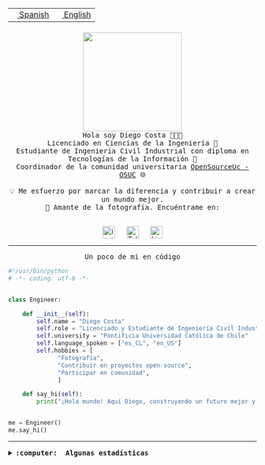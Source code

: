 <table border="0"  align="right">
 <tr><td><a href="README.md"><img src="https://upload.wikimedia.org/wikipedia/commons/thumb/8/89/Bandera_de_Espa%C3%B1a.svg/1200px-Bandera_de_Espa%C3%B1a.svg.png" height="10"> Spanish</a></td>
 <td><a href="README.en.md"><img src="https://upload.wikimedia.org/wikipedia/commons/a/a4/Flag_of_the_United_States.svg" height="10"> English</a></td></tr>
</table><br><br><br>

<p align="center">
  <img src="https://github.com/diegocostares/diegocostares/blob/main/Images/aaa2.gif?raw=true" height="200px" weight="200px">
  <br><samp>
    Hola soy Diego Costa 👨🏻‍💻<br>
    Licenciado en Ciencias de la Ingeniería 🤖<br>
    Estudiante de Ingeniería Civil Industrial con diploma en Tecnologías de la Información 🧠<br>
    Coordinador de la comunidad universitaria <a href="https://github.com/open-source-uc">OpenSourceUc - OSUC</a> 🌐<br>
  <br>
    💡 Me esfuerzo por marcar la diferencia y contribuir a crear un mundo mejor.<br>
    📸 Amante de la fotografía. Encuéntrame en: <br>
  <br></samp>
</p>

<p align="center">
   <a href="https://instagram.com/diegocosta_no" target="blank">
      <img align="center" src="https://cdn.jsdelivr.net/npm/simple-icons@3.0.1/icons/instagram.svg" alt="instagram" height="25px" width="25px" />
      &#8203;
   </a>
   &nbsp; &nbsp; &nbsp;
   <a href="https://t.me/diegocosta_no" target="blank">
      <img align="center" alt="Telegram" width="25px" src="https://icons-for-free.com/iconfiles/png/512/Telegram-1324888767380505522.png" />
      &#8203;
   </a>
   &nbsp; &nbsp; &nbsp;
   <a href="https://www.linkedin.com/in/diegocostar/" target="blank">
      <img align="center" alt="LinkedIn" width="25px" src="https://img.icons8.com/metro/452/linkedin.png" />
      &#8203;
   </a>
</p>

---

<p align="center"><front size="25"><samp>Un poco de mi en código</samp></front></p>

```python
#!/usr/bin/python
# -*- coding: utf-8 -*-


class Engineer:

    def __init__(self):
        self.name = "Diego Costa"
        self.role = "Licenciado y Estudiante de Ingeniería Civil Industrial"
        self.university = "Pontificia Universidad Católica de Chile"
        self.language_spoken = ["es_CL", "en_US"]
        self.hobbies = [
              "Fotografía",
              "Contribuir en proyectos open-source",
              "Participar en comunidad",
              ]

    def say_hi(self):
        print("¡Hola mundo! Aquí Diego, construyendo un futuro mejor y cambiando el mundo.")


me = Engineer()
me.say_hi()
```

---

<details>
  <summary><b><samp>:computer: &nbsp;Algunas estadísticas</samp></b></summary>
  <br/></p>

<!--START_SECTION:waka-->
![Code Time](http://img.shields.io/badge/Code%20Time-1%2C398%20hrs%2028%20mins-blue)

📅 **Soy más productivo los Domingo** 

```text
Lunes                    355 commits         ████░░░░░░░░░░░░░░░░░░░░░   14.30 % 
Martes                   313 commits         ███░░░░░░░░░░░░░░░░░░░░░░   12.61 % 
Miércoles                458 commits         █████░░░░░░░░░░░░░░░░░░░░   18.45 % 
Jueves                   444 commits         ████░░░░░░░░░░░░░░░░░░░░░   17.88 % 
Viernes                  179 commits         ██░░░░░░░░░░░░░░░░░░░░░░░   07.21 % 
Sábado                   252 commits         ███░░░░░░░░░░░░░░░░░░░░░░   10.15 % 
Domingo                  482 commits         █████░░░░░░░░░░░░░░░░░░░░   19.41 % 
```


📊 **Esta semana me dediqué a** 

```text
🐱‍💻 Proyectos: 
buscacursos              11 hrs 9 mins       █████████░░░░░░░░░░░░░░░░   34.64 % 
BetpracticeSpider        10 hrs 12 mins      ████████░░░░░░░░░░░░░░░░░   31.69 % 
BDD_UC                   8 hrs 19 mins       ██████░░░░░░░░░░░░░░░░░░░   25.84 % 
buk-webapp               58 mins             █░░░░░░░░░░░░░░░░░░░░░░░░   03.04 % 
proyecto-2023-2-proyecto-26 mins             ░░░░░░░░░░░░░░░░░░░░░░░░░   01.39 % 
```


 Last Updated on 10/01/2024 18:35:14 UTC
<!--END_SECTION:waka-->

<p align="center"> <img src="https://github-readme-stats.vercel.app/api?username=diegocostares&show_icons=true&theme=ayu-mirage" alt="abhisheknaiidu" /></p>

</details>
